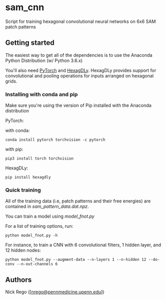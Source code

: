 # sam_cnn

Script for training hexagonal convolutional neural networks on 6x6 SAM patch patterns

## Getting started

The easiest way to get all of the dependencies is to use the Anaconda Python Distribution (w/ Python 3.6.x)

You'll also need [PyTorch](https://github.com/pytorch/pytorch) and [HexagDLy](https://github.com/ai4iacts/hexagdly). HexagDLy provides support for convolutional and pooling operations for inputs arranged on hexagonal grids.

### Installing with conda and pip

Make sure you're using the version of Pip installed with the Anaconda distribution

PyTorch:

with conda:
```
conda install pytorch torchvision -c pytorch
```

with pip:
```
pip3 install torch torchvision
```

HexagDLy:

```
pip install hexagdly
```


### Quick training 

All of the training data (i.e, patch patterns and their free energies) are contained in *sam_pattern_data.dat.npz*. 

You can train a model using *model_fnot.py*

For a list of training options, run:
```
python model_fnot.py -h
```

For instance, to train a CNN with 6 convolutional filters, 1 hidden layer, and 12 hidden nodes:

```
python model_fnot.py --augment-data --n-layers 1 --n-hidden 12 --do-conv --n-out-channels 6
```

## Authors

Nick Rego ([nrego@pennmedicine.upenn.edu])
